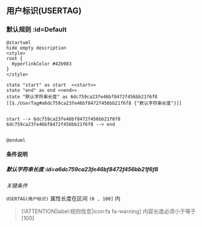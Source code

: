 ## 用户标识(USERTAG) <!-- {docsify-ignore-all} -->

   

### 默认规则 :id=Default

```plantuml
@startuml
hide empty description
<style>
root {
  HyperlinkColor #42b983
}
</style>

state "start" as start  <<start>>
state "end" as end <<end>>
state "默认字符串长度" as 6dc759ca23fe46bf8472f456bb21f6f8 [[$./UserTag#a6dc759ca23fe46bf8472f456bb21f6f8 {"默认字符串长度"}]]


start --> 6dc759ca23fe46bf8472f456bb21f6f8 
6dc759ca23fe46bf8472f456bb21f6f8 --> end 


@enduml
```

#### 条件说明

##### 默认字符串长度 :id=a6dc759ca23fe46bf8472f456bb21f6f8


*关键条件*


`USERTAG(用户标识)` 属性长度在区间 `(0 , 100]` 内

> [!ATTENTION|label:规则信息|icon:fa fa-warning]
> 内容长度必须小于等于[100]







